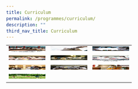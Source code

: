 ```yaml
---
title: Curriculum
permalink: /programmes/curriculum/
description: ""
third_nav_title: Curriculum
---
```

<style>
table, th, td {
  border:0px solid black;
  border-collapse: collapse;
}
</style>

<body>

<table style="width:100%">
  
  <tr>
    <td>
<a href="/programmes/curriculum/english-language-and-literature/" target="_blank" rel="noopener noreferrer"><img src="/images/english-squarepic1.jpg" alt="English Language And Literature" width="100" height="17"></a>
</td>
    <td>
<a href="/programmes/curriculum/chinese-language/" target="_blank" rel="noopener noreferrer"><img src="/images/tn_Chinese-squarepic1.jpg" alt="Chinese Language" width="100" height="17"></a>
</td>
		<td>
<a href="/programmes/curriculum/mathematics/" target="_blank" rel="noopener noreferrer"><img src="/images/mathematic-squarepic1.jpg" alt="Mathematics" width="100" height="17"></a>
</td>
</tr>
  <tr>
    <td>
<a href="/programmes/curriculum/science/" target="_blank" rel="noopener noreferrer"><img src="/images/science-squarepic1.jpg" alt="Science" width="100" height="17"></a>
</td>
    <td>
<a href="/programmes/curriculum/humanities/" target="_blank" rel="noopener noreferrer"><img src="/images/humanities-squarepic1.jpg" alt="Humanities" width="100" height="17"></a>
</td>
		<td>
<a href="/programmes/curriculum/food-and-consumer-education/" target="_blank" rel="noopener noreferrer"><img src="/images/tn_FCE-squarepic1.jpg" alt="Food And Consumer Education"  width="100" height="17"></a>
</td>
  </tr>
<tr>
    <td>
<a href="/programmes/curriculum/design-and-technology/" target="_blank" rel="noopener noreferrer"><img src="/images/design_technology-squarepic1.jpg" alt="Design And Technology" width="100" height="17"></a>
</td>
    <td>
<a href="/programmes/curriculum/art/" target="_blank" rel="noopener noreferrer"><img src="/images/art-squarepic1.jpg" alt="ART" width="100" height="17"></a>
</td>
		<td>
<a href="/programmes/curriculum/music/" target="_blank" rel="noopener noreferrer"><img src="/images/tn_MEP-squarepic1.jpg" alt="Music"  width="100" height="17"></a>
</td>
  </tr>
<tr>
    <td>
<a href="/programmes/curriculum/physical-education/" target="_blank" rel="noopener noreferrer"><img src="/images/PE-squarepic1.jpg" alt="Physical Education" width="100" height="17"></a>
</td>
<td>
</td>
<td>
</td>
  </tr>
  
</table>

</body>